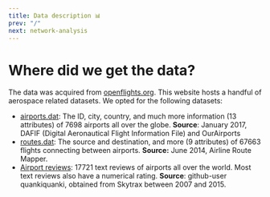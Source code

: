 ```yaml
---
title: Data description 📊
prev: "/"
next: network-analysis
---
```


# Where did we get the data?
The data was acquired from [openflights.org](https://openflights.org/data.php). This website hosts a handful of aerospace related datasets. We opted for the following datasets:

* [airports.dat](https://raw.githubusercontent.com/jpatokal/openflights/master/data/airports.dat): The ID, city, country, and much more information (13 attributes) of 7698 airports all over the globe. **Source**: January 2017, DAFIF (Digital Aeronautical Flight Information File) and OurAirports
* [routes.dat](https://raw.githubusercontent.com/jpatokal/openflights/master/data/routes.dat): The source and destination, and more (9 attributes) of 67663 flights connecting between airports. **Source:** June 2014, Airline Route Mapper.
* [Airport reviews](https://github.com/quankiquanki/skytrax-reviews-dataset): 17721 text reviews of airports all over the world. Most text reviews also have a numerical rating. **Source**: github-user quankiquanki, obtained from Skytrax between 2007 and 2015. 